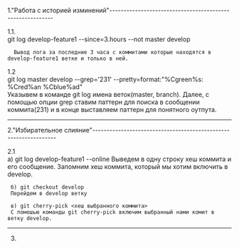 1."Работа с историей изминений"----------------------------------------------------------

1.1.  
      git log develop-feature1 --since=3.hours --not master develop
      
      Вывод лога за последние 3 часа с коммитами которые находятся в develop-feature1 ветке и только в ней. 

1.2   
       git log master develop --grep='231' --pretty=format:"%Cgreen%s:  %Cred%an  %Cblue%ad"     
       Указывем в команде git log имена веток(master, branch). Далее, с помощью опции grep ставим паттерн для поиска в сообщении коммита(231) и в конце выставляем паттерн для понятного оутпута.

----------------------------------------------------------------------------------------

2."Избирательное слияние"-----------------------------------------------------------------

2.1  
    a) git log develop-feature1 --online
     Выведем в одну строку хеш коммита и его сообщение.
     Запомним хеш коммита, который мы хотим включить в develop.
     
     б) git checkout develop
     Перейдем в develop ветку

     в) git cherry-pick <хеш выбранного коммита>
     С помошью команды git cherry-pick включим выбранный нами комит в ветку develop.

-----------------------------------------------------------------------------------------

3.

